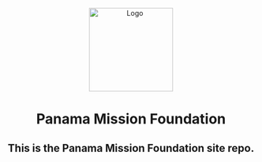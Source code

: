 <p align="center">
  <a href=/pmf-logo.svg><img src="eosdev.png" alt="Logo" height=170></a>
</p>
<h1 align="center">Panama Mission Foundation</h1>
<h2 align="center">This is the Panama Mission Foundation site repo.</h2>